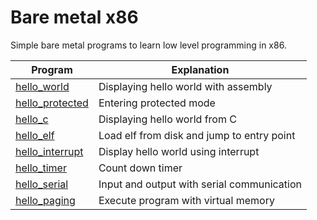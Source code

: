# Bare metal x86
Simple bare metal programs to learn low level programming in x86.

| Program                          | Explanation                                |
|----------------------------------|--------------------------------------------|
| [hello_world](hello_world)       | Displaying hello world with assembly       |
| [hello_protected](hello_protected) | Entering protected mode                    |
| [hello_c](hello_c)               | Displaying hello world from C              |
| [hello_elf](hello_elf)           | Load elf from disk and jump to entry point |
| [hello_interrupt](hello_interrupt) | Display hello world using interrupt |
| [hello_timer](hello_timer) | Count down timer |
| [hello_serial](hello_serial) | Input and output with serial communication |
| [hello_paging](hello_paging) | Execute program with virtual memory |
